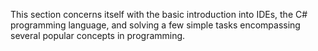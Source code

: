 This section concerns itself with the basic introduction into IDEs, the C# programming language, and solving a few simple tasks encompassing several popular concepts in programming.
